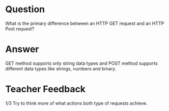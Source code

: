 # Question

What is the primary difference between an HTTP GET request and an HTTP Post request?

# Answer
GET method supports only string data types and POST method supports different data  types like strings, numbers and binary.
# Teacher Feedback
1/3
Try to think more of what actions both type of requests achieve. 
